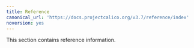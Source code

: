 ```yaml
---
title: Reference
canonical_url: 'https://docs.projectcalico.org/v3.7/reference/index'
noversion: yes
---
```


This section contains reference information.
